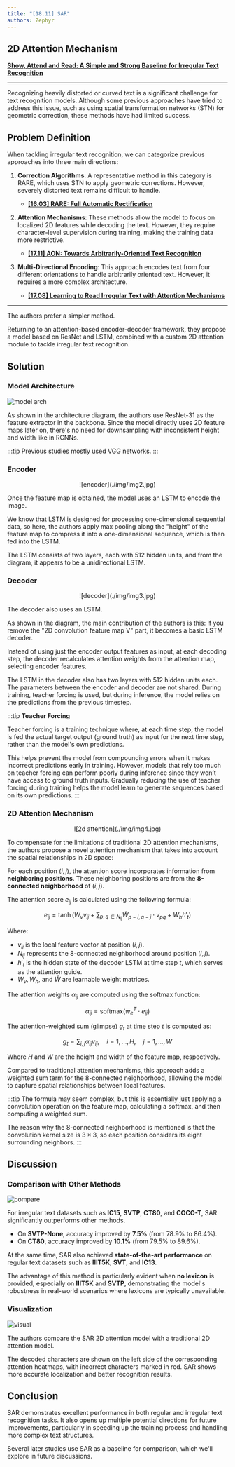 ```yaml
---
title: "[18.11] SAR"
authors: Zephyr
---
```


## 2D Attention Mechanism

[**Show, Attend and Read: A Simple and Strong Baseline for Irregular Text Recognition**](https://arxiv.org/abs/1811.00751)

---

Recognizing heavily distorted or curved text is a significant challenge for text recognition models. Although some previous approaches have tried to address this issue, such as using spatial transformation networks (STN) for geometric correction, these methods have had limited success.

## Problem Definition

When tackling irregular text recognition, we can categorize previous approaches into three main directions:

1. **Correction Algorithms**: A representative method in this category is RARE, which uses STN to apply geometric corrections. However, severely distorted text remains difficult to handle.

   - [**[16.03] RARE: Full Automatic Rectification**](../1603-rare/index.md)

2. **Attention Mechanisms**: These methods allow the model to focus on localized 2D features while decoding the text. However, they require character-level supervision during training, making the training data more restrictive.

   - [**[17.11] AON: Towards Arbitrarily-Oriented Text Recognition**](https://arxiv.org/pdf/1711.04226)

3. **Multi-Directional Encoding**: This approach encodes text from four different orientations to handle arbitrarily oriented text. However, it requires a more complex architecture.
   - [**[17.08] Learning to Read Irregular Text with Attention Mechanisms**](https://www.ijcai.org/proceedings/2017/0458.pdf)

---

The authors prefer a simpler method.

Returning to an attention-based encoder-decoder framework, they propose a model based on ResNet and LSTM, combined with a custom 2D attention module to tackle irregular text recognition.

## Solution

### Model Architecture

![model arch](./img/img1.jpg)

As shown in the architecture diagram, the authors use ResNet-31 as the feature extractor in the backbone. Since the model directly uses 2D feature maps later on, there's no need for downsampling with inconsistent height and width like in RCNNs.

:::tip
Previous studies mostly used VGG networks.
:::

### Encoder

<div align="center">
<figure style={{ "width": "85%"}}>
![encoder](./img/img2.jpg)
</figure>
</div>

Once the feature map is obtained, the model uses an LSTM to encode the image.

We know that LSTM is designed for processing one-dimensional sequential data, so here, the authors apply max pooling along the "height" of the feature map to compress it into a one-dimensional sequence, which is then fed into the LSTM.

The LSTM consists of two layers, each with 512 hidden units, and from the diagram, it appears to be a unidirectional LSTM.

### Decoder

<div align="center">
<figure style={{ "width": "85%"}}>
![decoder](./img/img3.jpg)
</figure>
</div>

The decoder also uses an LSTM.

As shown in the diagram, the main contribution of the authors is this: if you remove the "2D convolution feature map V" part, it becomes a basic LSTM decoder.

Instead of using just the encoder output features as input, at each decoding step, the decoder recalculates attention weights from the attention map, selecting encoder features.

The LSTM in the decoder also has two layers with 512 hidden units each. The parameters between the encoder and decoder are not shared. During training, teacher forcing is used, but during inference, the model relies on the predictions from the previous timestep.

:::tip
**Teacher Forcing**

Teacher forcing is a training technique where, at each time step, the model is fed the actual target output (ground truth) as input for the next time step, rather than the model's own predictions.

This helps prevent the model from compounding errors when it makes incorrect predictions early in training. However, models that rely too much on teacher forcing can perform poorly during inference since they won’t have access to ground truth inputs. Gradually reducing the use of teacher forcing during training helps the model learn to generate sequences based on its own predictions.
:::

### 2D Attention Mechanism

<div align="center">
<figure style={{ "width": "70%"}}>
![2d attention](./img/img4.jpg)
</figure>
</div>

To compensate for the limitations of traditional 2D attention mechanisms, the authors propose a novel attention mechanism that takes into account the spatial relationships in 2D space:

For each position $(i, j)$, the attention score incorporates information from **neighboring positions**. These neighboring positions are from the **8-connected neighborhood** of $(i, j)$.

The attention score $e_{ij}$ is calculated using the following formula:

$$
e_{ij} = \tanh(W_v v_{ij} + \sum_{p,q \in N_{ij}} \tilde{W}_{p-i, q-j} \cdot v_{pq} + W_h h'_t)
$$

Where:

- $v_{ij}$ is the local feature vector at position $(i, j)$.
- $N_{ij}$ represents the 8-connected neighborhood around position $(i, j)$.
- $h'_t$ is the hidden state of the decoder LSTM at time step $t$, which serves as the attention guide.
- $W_v, W_h$, and $\tilde{W}$ are learnable weight matrices.

The attention weights $\alpha_{ij}$ are computed using the softmax function:

$$
\alpha_{ij} = \text{softmax}(w_e^T \cdot e_{ij})
$$

The attention-weighted sum (glimpse) $g_t$ at time step $t$ is computed as:

$$
g_t = \sum_{i,j} \alpha_{ij} v_{ij}, \quad i = 1, \ldots, H, \quad j = 1, \ldots, W
$$

Where $H$ and $W$ are the height and width of the feature map, respectively.

Compared to traditional attention mechanisms, this approach adds a weighted sum term for the 8-connected neighborhood, allowing the model to capture spatial relationships between local features.

:::tip
The formula may seem complex, but this is essentially just applying a convolution operation on the feature map, calculating a softmax, and then computing a weighted sum.

The reason why the 8-connected neighborhood is mentioned is that the convolution kernel size is $3 \times 3$, so each position considers its eight surrounding neighbors.
:::

## Discussion

### Comparison with Other Methods

![compare](./img/img5.jpg)

For irregular text datasets such as **IC15**, **SVTP**, **CT80**, and **COCO-T**, SAR significantly outperforms other methods.

- On **SVTP-None**, accuracy improved by **7.5%** (from 78.9% to 86.4%).
- On **CT80**, accuracy improved by **10.1%** (from 79.5% to 89.6%).

At the same time, SAR also achieved **state-of-the-art performance** on regular text datasets such as **IIIT5K**, **SVT**, and **IC13**.

The advantage of this method is particularly evident when **no lexicon** is provided, especially on **IIIT5K** and **SVTP**, demonstrating the model's robustness in real-world scenarios where lexicons are typically unavailable.

### Visualization

![visual](./img/img6.jpg)

The authors compare the SAR 2D attention model with a traditional 2D attention model.

The decoded characters are shown on the left side of the corresponding attention heatmaps, with incorrect characters marked in red. SAR shows more accurate localization and better recognition results.

## Conclusion

SAR demonstrates excellent performance in both regular and irregular text recognition tasks. It also opens up multiple potential directions for future improvements, particularly in speeding up the training process and handling more complex text structures.

Several later studies use SAR as a baseline for comparison, which we'll explore in future discussions.

